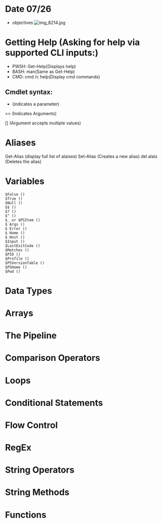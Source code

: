 # Date 07/26
  - objectives
![img_8214.jpg](https://github.com/user-attachments/assets/aa39370b-d107-4e8a-9326-4496d911012e)


# Getting Help (Asking for help via supported CLI inputs:)
  - PWSH: Get-Help(Displays help)
  - BASH: man(Same as Get-Help)
  - CMD: cmd /c help(Display cmd commands)

  ## Cmdlet syntax:
  - (indicates a parameter)

  <> (Indicates Arguments)

  [] (Argument accepts multiple values)

# Aliases
  Get-Alias (display full list of alaises)
  Set-Alias (Creates a new alias)
  del alais (Deletes the alias)
  
# Variables
    $False ()
    $True ()
    $Null ()
    $$ ()
    $? ()
    $^ ()
    $_ or $PSItem ()
    $ Args ()
    $ Error ()
    $ Home ()
    $ Host ()
    $Input ()
    $LastExitCode ()
    $Matches ()
    $PID ()
    $Profile ()
    $PSVersionTable ()
    $PSHome ()
    $Pwd ()
    

    


# Data Types
  # Arrays
  # The Pipeline
  # Comparison Operators
  # Loops
  # Conditional Statements
  # Flow Control
  # RegEx
  # String Operators
  # String Methods
  # Functions
